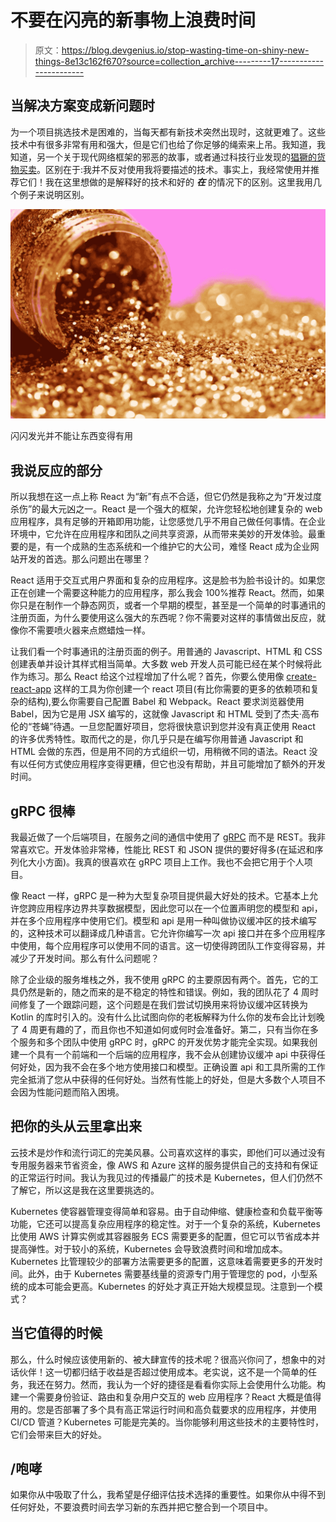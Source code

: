 # 不要在闪亮的新事物上浪费时间

> 原文：<https://blog.devgenius.io/stop-wasting-time-on-shiny-new-things-8e13c162f670?source=collection_archive---------17----------------------->

## 当解决方案变成新问题时

为一个项目挑选技术是困难的，当每天都有新技术突然出现时，这就更难了。这些技术中有很多非常有用和强大，但是它们也给了你足够的绳索来上吊。我知道，我知道，另一个关于现代网络框架的邪恶的故事，或者通过科技行业发现的[猖獗的货物买卖](https://hackernoon.com/the-cargo-cult-school-of-software-development-78469084961d)。区别在于:我并不反对使用我将要描述的技术。事实上，我经常使用并推荐它们！我在这里想做的是解释好的技术和好的 ***在*** 的情况下的区别。这里我用几个例子来说明区别。

![](img/541335af4fe97f0d09d27cd6efd27e9a.png)

闪闪发光并不能让东西变得有用

## 我说反应的部分

所以我想在这一点上称 React 为“新”有点不合适，但它仍然是我称之为“开发过度杀伤”的最大元凶之一。React 是一个强大的框架，允许您轻松地创建复杂的 web 应用程序，具有足够的开箱即用功能，让您感觉几乎不用自己做任何事情。在企业环境中，它允许在应用程序和团队之间共享资源，从而带来美妙的开发体验。最重要的是，有一个成熟的生态系统和一个维护它的大公司，难怪 React 成为企业网站开发的首选。那么问题出在哪里？

React 适用于交互式用户界面和复杂的应用程序。这是脸书为脸书设计的。如果您正在创建一个需要这种能力的应用程序，那么我会 100%推荐 React。然而，如果你只是在制作一个静态网页，或者一个早期的模型，甚至是一个简单的时事通讯的注册页面，为什么要使用这么强大的东西呢？你不需要对这样的事情做出反应，就像你不需要喷火器来点燃蜡烛一样。

让我们看一个时事通讯的注册页面的例子。用普通的 Javascript、HTML 和 CSS 创建表单并设计其样式相当简单。大多数 web 开发人员可能已经在某个时候将此作为练习。那么 React 给这个过程增加了什么呢？首先，你要么使用像 [create-react-app](https://github.com/facebook/create-react-app) 这样的工具为你创建一个 react 项目(有比你需要的更多的依赖项和复杂的结构),要么你需要自己配置 Babel 和 Webpack。React 要求浏览器使用 Babel，因为它是用 JSX 编写的，这就像 Javascript 和 HTML 受到了杰夫·高布伦的“苍蝇”待遇。一旦您配置好项目，您将很快意识到您并没有真正使用 React 的许多优秀特性。取而代之的是，你几乎只是在编写你用普通 Javascript 和 HTML 会做的东西，但是用不同的方式组织一切，用稍微不同的语法。React 没有以任何方式使应用程序变得更糟，但它也没有帮助，并且可能增加了额外的开发时间。

## gRPC 很棒

我最近做了一个后端项目，在服务之间的通信中使用了 [gRPC](https://grpc.io/docs/what-is-grpc/introduction/) 而不是 REST。我非常喜欢它。开发体验非常棒，性能比 REST 和 JSON 提供的要好得多(在延迟和序列化大小方面)。我真的很喜欢在 gRPC 项目上工作。我也不会把它用于个人项目。

像 React 一样，gRPC 是一种为大型复杂项目提供最大好处的技术。它基本上允许您跨应用程序边界共享数据模型，因此您可以在一个位置声明您的模型和 api，并在多个应用程序中使用它们。模型和 api 是用一种叫做协议缓冲区的技术编写的，这种技术可以翻译成几种语言。它允许你编写一次 api 接口并在多个应用程序中使用，每个应用程序可以使用不同的语言。这一切使得跨团队工作变得容易，并减少了开发时间。那么有什么问题呢？

除了企业级的服务堆栈之外，我不使用 gRPC 的主要原因有两个。首先，它的工具仍然是新的，随之而来的是不稳定的特性和错误。例如，我的团队花了 4 周时间修复了一个跟踪问题，这个问题是在我们尝试切换用来将协议缓冲区转换为 Kotlin 的库时引入的。没有什么比试图向你的老板解释为什么你的发布会比计划晚了 4 周更有趣的了，而且你也不知道如何或何时会准备好。第二，只有当你在多个服务和多个团队中使用 gRPC 时，gRPC 的开发优势才能完全实现。如果我创建一个具有一个前端和一个后端的应用程序，我不会从创建协议缓冲 api 中获得任何好处，因为我不会在多个地方使用接口和模型。正确设置 api 和工具所需的工作完全抵消了您从中获得的任何好处。当然有性能上的好处，但是大多数个人项目不会因为性能问题而陷入困境。

## 把你的头从云里拿出来

云技术是炒作和流行词汇的完美风暴。公司喜欢这样的事实，即他们可以通过没有专用服务器来节省资金，像 AWS 和 Azure 这样的服务提供自己的支持和有保证的正常运行时间。我认为我见过的传播最广的技术是 Kubernetes，但人们仍然不了解它，所以这是我在这里要挑选的。

Kubernetes 使容器管理变得简单和容易。由于自动伸缩、健康检查和负载平衡等功能，它还可以提高复杂应用程序的稳定性。对于一个复杂的系统，Kubernetes 比使用 AWS 计算实例或其容器服务 ECS 需要更多的配置，但它可以节省成本并提高弹性。对于较小的系统，Kubernetes 会导致浪费时间和增加成本。Kubernetes 比管理较少的部署方法需要更多的配置，这意味着需要更多的开发时间。此外，由于 Kubernetes 需要基线量的资源专门用于管理您的 pod，小型系统的成本可能会更高。Kubernetes 的好处才真正开始大规模显现。注意到一个模式？

## 当它值得的时候

那么，什么时候应该使用新的、被大肆宣传的技术呢？很高兴你问了，想象中的对话伙伴！这一切都归结于收益是否超过使用成本。老实说，这不是一个简单的任务，我还在努力。然而，我认为一个好的捷径是看看你实际上会使用什么功能。构建一个需要身份验证、路由和复杂用户交互的 web 应用程序？React 大概是值得用的。您是否部署了多个具有高正常运行时间和高负载要求的应用程序，并使用 CI/CD 管道？Kubernetes 可能是完美的。当你能够利用这些技术的主要特性时，它们会带来巨大的好处。

## /咆哮

如果你从中吸取了什么，我希望是仔细评估技术选择的重要性。如果你从中得不到任何好处，不要浪费时间去学习新的东西并把它整合到一个项目中。